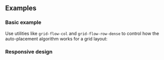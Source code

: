 ## Examples

### Basic example

Use utilities like `grid-flow-col` and `grid-flow-row-dense` to control how the auto-placement algorithm works for a grid layout:

### Responsive design
